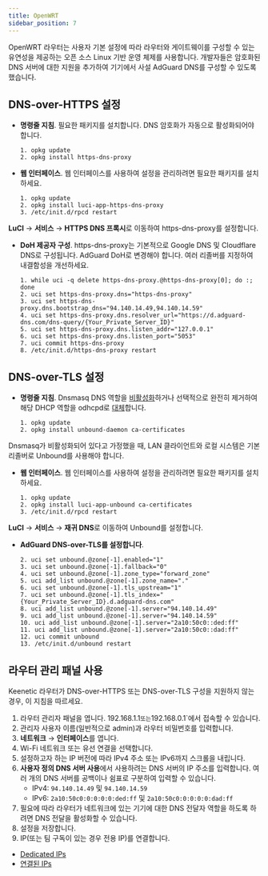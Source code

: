 ```yaml
---
title: OpenWRT
sidebar_position: 7
---
```


OpenWRT 라우터는 사용자 기본 설정에 따라 라우터와 게이트웨이를 구성할 수 있는 유연성을 제공하는 오픈 소스 Linux 기반 운영 체제를 사용합니다. 개발자들은 암호화된 DNS 서버에 대한 지원을 추가하여 기기에서 사설 AdGuard DNS를 구성할 수 있도록 했습니다.

## DNS-over-HTTPS 설정

- **명령줄 지침**. 필요한 패키지를 설치합니다. DNS 암호화가 자동으로 활성화되어야 합니다.

  ```# Install packages
  1. opkg update
  2. opkg install https-dns-proxy

  ```
- **웹 인터페이스**. 웹 인터페이스를 사용하여 설정을 관리하려면 필요한 패키지를 설치하세요.

  ```# Install packages
  1. opkg update
  2. opkg install luci-app-https-dns-proxy
  3. /etc/init.d/rpcd restart
  ```

**LuCI** → **서비스** → **HTTPS DNS 프록시**로 이동하여 https-dns-proxy를 설정합니다.

- **DoH 제공자 구성**. https-dns-proxy는 기본적으로 Google DNS 및 Cloudflare DNS로 구성됩니다. AdGuard DoH로 변경해야 합니다. 여러 리졸버를 지정하여 내결함성을 개선하세요.

  ```# Configure DoH provider
  1. while uci -q delete https-dns-proxy.@https-dns-proxy[0]; do :; done
  2. uci set https-dns-proxy.dns="https-dns-proxy"
  3. uci set https-dns-proxy.dns.bootstrap_dns="94.140.14.49,94.140.14.59"
  4. uci set https-dns-proxy.dns.resolver_url="https://d.adguard-dns.com/dns-query/{Your_Private_Server_ID}"
  5. uci set https-dns-proxy.dns.listen_addr="127.0.0.1"
  6. uci set https-dns-proxy.dns.listen_port="5053"
  7. uci commit https-dns-proxy
  8. /etc/init.d/https-dns-proxy restart
  ```

## DNS-over-TLS 설정

- **명령줄 지침**. Dnsmasq DNS 역할을 [비활성화](https://openwrt.org/docs/guide-user/base-system/dhcp_configuration#disabling_dns_role)하거나 선택적으로 완전히 제거하여 해당 DHCP 역할을 odhcpd로 [대체](https://openwrt.org/docs/guide-user/base-system/dhcp_configuration#replacing_dnsmasq_with_odhcpd_and_unbound)합니다.

  ```# Install packages
  1. opkg update
  2. opkg install unbound-daemon ca-certificates
  ```

Dnsmasq가 비활성화되어 있다고 가정했을 때, LAN 클라이언트와 로컬 시스템은 기본 리졸버로 Unbound를 사용해야 합니다.

- **웹 인터페이스**. 웹 인터페이스를 사용하여 설정을 관리하려면 필요한 패키지를 설치하세요.

  ```# Install packages
  1. opkg update
  2. opkg install luci-app-unbound ca-certificates
  3. /etc/init.d/rpcd restart
  ```

**LuCI** → **서비스** → **재귀 DNS**로 이동하여 Unbound를 설정합니다.

- **AdGuard DNS-over-TLS를 설정합니다**.

  ```1. uci add unbound zone
  2. uci set unbound.@zone[-1].enabled="1"
  3. uci set unbound.@zone[-1].fallback="0"
  4. uci set unbound.@zone[-1].zone_type="forward_zone"
  5. uci add_list unbound.@zone[-1].zone_name="."
  6. uci set unbound.@zone[-1].tls_upstream="1"
  7. uci set unbound.@zone[-1].tls_index="{Your_Private_Server_ID}.d.adguard-dns.com"
  8. uci add_list unbound.@zone[-1].server="94.140.14.49"
  9. uci add_list unbound.@zone[-1].server="94.140.14.59"
  10. uci add_list unbound.@zone[-1].server="2a10:50c0::ded:ff"
  11. uci add_list unbound.@zone[-1].server="2a10:50c0::dad:ff"
  12. uci commit unbound
  13. /etc/init.d/unbound restart
  ```

## 라우터 관리 패널 사용

Keenetic 라우터가 DNS-over-HTTPS 또는 DNS-over-TLS 구성을 지원하지 않는 경우, 이 지침을 따르세요.

1. 라우터 관리자 패널을 엽니다. 192.168.1.1`또는`192.168.0.1\`에서 접속할 수 있습니다.
2. 관리자 사용자 이름(일반적으로 admin)과 라우터 비밀번호를 입력합니다.
3. **네트워크** → **인터페이스**를 엽니다.
4. Wi-Fi 네트워크 또는 유선 연결을 선택합니다.
5. 설정하고자 하는 IP 버전에 따라 IPv4 주소 또는 IPv6까지 스크롤을 내립니다.
6. **사용자 정의 DNS 서버 사용**에서 사용하려는 DNS 서버의 IP 주소를 입력합니다. 여러 개의 DNS 서버를 공백이나 쉼표로 구분하여 입력할 수 있습니다.
   - IPv4: `94.140.14.49` 및 `94.140.14.59`
   - IPv6: `2a10:50c0:0:0:0:0:ded:ff` 및 `2a10:50c0:0:0:0:0:dad:ff`
7. 필요에 따라 라우터가 네트워크에 있는 기기에 대한 DNS 전달자 역할을 하도록 하려면 DNS 전달을 활성화할 수 있습니다.
8. 설정을 저장합니다.
9. IP(또는 팀 구독이 있는 경우 전용 IP)를 연결합니다.

- [Dedicated IPs](/private-dns/connect-devices/other-options/dedicated-ip.md)
- [연결된 IPs](/private-dns/connect-devices/other-options/linked-ip.md)
